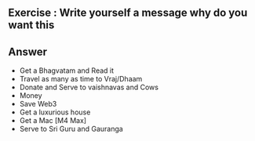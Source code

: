 ## Exercise : Write yourself a message why do you want this 
 
## Answer

- Get a Bhagvatam and Read it 
- Travel as many as time to Vraj/Dhaam
- Donate and Serve to vaishnavas and Cows
- Money
- Save Web3
- Get a luxurious house 
- Get a Mac [M4 Max]
- Serve to Sri Guru and Gauranga